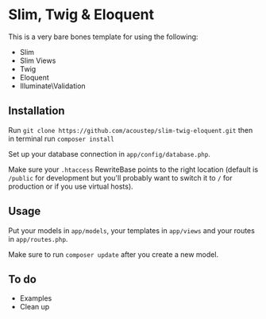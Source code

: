# Slim, Twig & Eloquent

This is a very bare bones template for using the following:

* Slim
* Slim Views
* Twig
* Eloquent
* Illuminate\Validation

## Installation

Run ```git clone https://github.com/acoustep/slim-twig-eloquent.git``` then in terminal run ```composer install```

Set up your database connection in ```app/config/database.php```.

Make sure your ```.htaccess``` RewriteBase points to the right location (default is ```/public``` for development but you'll probably want to switch it to ```/``` for production or if you use virtual hosts).

## Usage

Put your models in ```app/models```, your templates in ```app/views``` and your routes in ```app/routes.php```.

Make sure to run ```composer update``` after you create a new model.

## To do

* Examples
* Clean up
